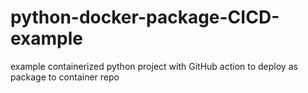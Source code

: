 # python-docker-package-CICD-example
example containerized python project with GitHub action to deploy as package to container repo
